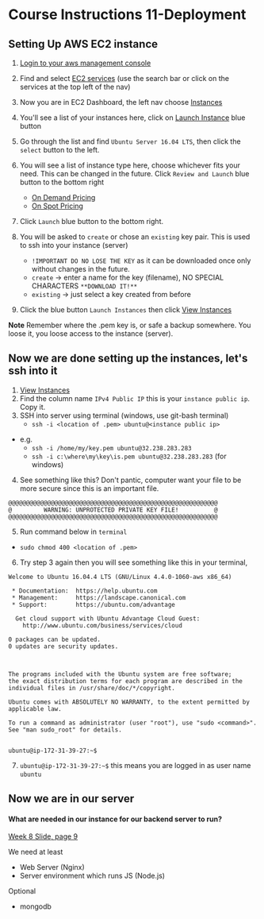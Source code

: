 # Course Instructions 11-Deployment

## Setting Up AWS EC2 instance
1.  [Login to your aws management console](https://signin.aws.amazon.com/signin?redirect_uri=https%3A%2F%2Fconsole.aws.amazon.com%2Fconsole%2Fhome%3Fstate%3DhashArgs%2523%26isauthcode%3Dtrue&client_id=arn%3Aaws%3Aiam%3A%3A015428540659%3Auser%2Fhomepage&forceMobileApp=0)
2.  Find and select [EC2 services](https://us-west-2.console.aws.amazon.com/ec2/v2/home?region=us-west-2) (use the search bar or click on the services at the top left of the nav)

3.  Now you are in EC2 Dashboard, the left nav choose [Instances](https://us-west-2.console.aws.amazon.com/ec2/v2/home?region=us-west-2#Instances:)
4.  You'll see a list of your instances here, click on [Launch Instance](https://us-west-2.console.aws.amazon.com/ec2/v2/home?region=us-west-2#LaunchInstanceWizard:) blue button
5.  Go through the list and find `Ubuntu Server 16.04 LTS`, then click the `select` button to the left.
6.  You will see a list of instance type here, choose whichever fits your need.  This can be changed in the future.  Click `Review and Launch` blue button to the bottom right
    - [On Demand Pricing](https://aws.amazon.com/ec2/pricing/on-demand/)
    - [On Spot Pricing](https://aws.amazon.com/ec2/spot/pricing/)
7.  Click `Launch` blue button to the bottom right.
8.  You will be asked to `create` or chose an `existing` key pair.  This is used to ssh into your instance (server)
    - `!IMPORTANT DO NO LOSE THE KEY` as it can be downloaded once only without changes in the future.
    - `create` -> enter a name for the key (filename), NO SPECIAL CHARACTERS `**DOWNLOAD IT!**`
    - `existing` -> just select a key created from before
9.  Click the blue button `Launch Instances` then click [View Instances](https://us-west-2.console.aws.amazon.com/ec2/v2/home?region=us-west-2)


**Note** Remember where the .pem key is, or safe a backup somewhere.  You loose it, you loose access to the instance (server).

## Now we are done setting up the instances, let's ssh into it
1.  [View Instances](https://us-west-2.console.aws.amazon.com/ec2/v2/home?region=us-west-2)
2.  Find the column name `IPv4 Public IP` this is your `instance public ip`.  Copy it.
3.  SSH into server using terminal (windows, use git-bash terminal)
	- `ssh -i <location of .pem> ubuntu@<instance public ip>`
  - e.g.
    - `ssh -i /home/my/key.pem ubuntu@32.238.283.283`
    - `ssh -i c:\where\my\key\is.pem ubuntu@32.238.283.283` (for windows)
4.  See something like this? Don't pantic, computer want your file to be more secure since this is an important file.
```
@@@@@@@@@@@@@@@@@@@@@@@@@@@@@@@@@@@@@@@@@@@@@@@@@@@@@@@@@@@
@         WARNING: UNPROTECTED PRIVATE KEY FILE!          @
@@@@@@@@@@@@@@@@@@@@@@@@@@@@@@@@@@@@@@@@@@@@@@@@@@@@@@@@@@@
```
5.  Run command below in `terminal`
  - `sudo chmod 400 <location of .pem>`
6.  Try step 3 again then you will see something like this in your terminal,
```
Welcome to Ubuntu 16.04.4 LTS (GNU/Linux 4.4.0-1060-aws x86_64)

 * Documentation:  https://help.ubuntu.com
 * Management:     https://landscape.canonical.com
 * Support:        https://ubuntu.com/advantage

  Get cloud support with Ubuntu Advantage Cloud Guest:
    http://www.ubuntu.com/business/services/cloud

0 packages can be updated.
0 updates are security updates.



The programs included with the Ubuntu system are free software;
the exact distribution terms for each program are described in the
individual files in /usr/share/doc/*/copyright.

Ubuntu comes with ABSOLUTELY NO WARRANTY, to the extent permitted by
applicable law.

To run a command as administrator (user "root"), use "sudo <command>".
See "man sudo_root" for details.


ubuntu@ip-172-31-39-27:~$ 
```
7.  `ubuntu@ip-172-31-39-27:~$` this means you are logged in as user name `ubuntu`

## Now we are in our server
#### What are needed in our instance for our backend server to run?
[Week 8 Slide, page 9](https://docs.google.com/presentation/d/1FHtnNt2D-y9bvDC4mYqBAir5LytVxC4XompRgWNjtpA/edit#slide=id.g3c64275ecd_0_98)

We need at least
  - Web Server (Nginx)
  - Server environment which runs JS (Node.js)

Optional
  - mongodb

